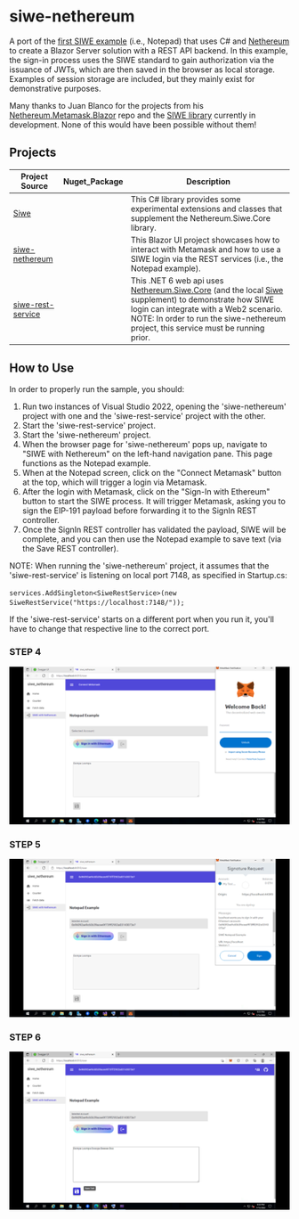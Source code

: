 # siwe-nethereum
A port of the [first SIWE example](https://github.com/spruceid/siwe) (i.e., Notepad) that uses C# and [Nethereum](https://github.com/Nethereum/Nethereum) to create a Blazor Server solution with a REST API backend.  In this example, the sign-in process uses the SIWE standard to gain authorization via the issuance of JWTs, which are then saved in the browser as local storage.  Examples of session storage are included, but they mainly exist for demonstrative purposes.

Many thanks to Juan Blanco for the projects from his [Nethereum.Metamask.Blazor](https://github.com/Nethereum/Nethereum.Metamask.Blazor) repo and the [SIWE library](https://github.com/Nethereum/Nethereum/tree/master/src/Nethereum.Siwe.Core) currently in development.  None of this would have been possible without them!

## Projects

Project Source | Nuget_Package |  Description |
------------- |--------------------------|-----------|
[Siwe](https://github.com/jaerith/siwe-nethereum/tree/main/Siwe)    | | This C# library provides some experimental extensions and classes that supplement the Nethereum.Siwe.Core library. |
[siwe-nethereum](https://github.com/jaerith/siwe-nethereum/tree/main/siwe-nethereum) | | This Blazor UI project showcases how to interact with Metamask and how to use a SIWE login via the REST services (i.e., the Notepad example). |
[siwe-rest-service](https://github.com/jaerith/siwe-nethereum/tree/main/siwe-rest-service)    | | This .NET 6 web api uses [Nethereum.Siwe.Core](https://github.com/Nethereum/Nethereum/tree/master/src/Nethereum.Siwe.Core) (and the local [Siwe](https://github.com/jaerith/siwe-nethereum/tree/main/Siwe) supplement) to demonstrate how SIWE login can integrate with a Web2 scenario.  NOTE: In order to run the siwe-nethereum project, this service must be running prior. |

## How to Use

In order to properly run the sample, you should:
1. Run two instances of Visual Studio 2022, opening the 'siwe-nethereum' project with one and the 'siwe-rest-service' project with the other.
2. Start the 'siwe-rest-service' project.
3. Start the 'siwe-nethereum' project.
4. When the browser page for 'siwe-nethereum' pops up, navigate to "SIWE with Nethereum" on the left-hand navigation pane.  This page functions as the Notepad example.
5. When at the Notepad screen, click on the "Connect Metamask" button at the top, which will trigger a login via Metamask.
6. After the login with Metamask, click on the "Sign-In with Ethereum" button to start the SIWE process.  It will trigger Metamask, asking you to sign the EIP-191 payload before forwarding it to the SignIn REST controller.
7. Once the SignIn REST controller has validated the payload, SIWE will be complete, and you can then use the Notepad example to save text (via the Save REST controller).

NOTE: When running the 'siwe-nethereum' project, it assumes that the 'siwe-rest-service' is listening on local port 7148, as specified in Startup.cs:

`services.AddSingleton<SiweRestService>(new SiweRestService("https://localhost:7148/"));`

If the 'siwe-rest-service' starts on a different port when you run it, you'll have to change that respective line to the correct port.

### STEP 4
![Screenshot 1](https://github.com/jaerith/siwe-nethereum/blob/main/Screenshots/SIWE_Nethereum_Screenshot_01.png)

### STEP 5
![Screenshot 2](https://github.com/jaerith/siwe-nethereum/blob/main/Screenshots/SIWE_Nethereum_Screenshot_02.png)

### STEP 6
![Screenshot 3](https://github.com/jaerith/siwe-nethereum/blob/main/Screenshots/SIWE_Nethereum_Screenshot_03.png)
